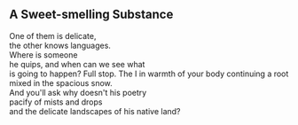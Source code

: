 A Sweet-smelling Substance
--------------------------
One of them is delicate,  
the other knows languages.  
Where is someone  
he quips, and when can we see what  
is going to happen? Full stop. The I in warmth of your body continuing a root  
mixed in the spacious snow.  
And you'll ask why doesn't his poetry  
pacify of mists and drops  
and the delicate landscapes of his native land?  
